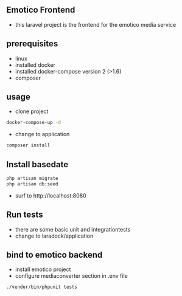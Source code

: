 ## Emotico Frontend
- this laravel project is the frontend for the emotico media service

## prerequisites
- linux
- installed docker
- installed docker-compose version 2 (>1.6)
- composer

## usage
- clone project

```sh
docker-compose-up -d
```
- change to application
```sh
composer install
```

## Install basedate
```sh
php artisan migrate
php artisan db:seed
```

- surf to http://localhost:8080

## Run tests
- there are some basic unit and integrationtests 
- change to laradock/application

## bind to emotico backend
- install emotico project
- configure mediaconverter section in .env file

```sh
./vendor/bin/phpunit tests
```
